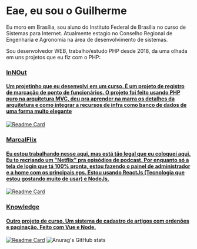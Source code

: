 <h1>Eae, eu sou o Guilherme</h1>
<p>Eu moro em Brasília, sou aluno do Instituto Federal de Brasília no curso de Sistemas para Internet. Atualmente estagio no Conselho Regional de Engenharia e Agronomia na área de desenvolvimento de sistemas. </p>

<p>Sou desenvolvedor WEB, trabalho/estudo PHP desde 2018, da uma olhada em uns projetos que eu fiz com o PHP:</p>
<a href="https://github.com/MarcalFilosofo/InnOut">
  <h3>
    InNOut
  </h3>
  <h4>
  Um projetinho que eu desenvolvi em um curso. É um projeto de registro de marcação de ponto de funcionários. O projeto foi feito usando PHP puro na arquitetura MVC, deu pra aprender na marra os detalhes da arquitetura e como integrar a recursos de infra como banco de dados de uma forma muito elegante
  </h4>
</a>

[![Readme Card](https://github-readme-stats.vercel.app/api/pin/?username=MarcalFilosofo&repo=InnOut)](https://github.com/MarcalFilosofo/InnOut)

<a href="https://github.com/MarcalFilosofo/InnOut">
  <h3>
    MarcalFlix
  </h3>
  <h4>
  Eu estou trabalhando nesse aqui, mas está tão legal que eu coloquei aqui. Eu to recriando um "Netflix" pra episódios de podcast. Por enquanto só a tela de login que tá 100% pronta, estou fazendo o painel de administrador e a home com os principais eps. Estou usando ReactJs (Tecnologia que estou gostando muito de usar) e NodeJs.
  </h4>
</a>

[![Readme Card](https://github-readme-stats.vercel.app/api/pin/?username=MarcalFilosofo&repo=MarcalFlix)](https://github.com/MarcalFilosofo/MarcalFlix)

<a href="https://github.com/MarcalFilosofo/InnOut">
  <h3>
    Knowledge
  </h3>
  <h4>
  Outro projeto de curso. Um sistema de cadastro de artigos com ordenões e paginação. Feito com Vue e Node.
  </h4>
</a>

[![Readme Card](https://github-readme-stats.vercel.app/api/pin/?username=MarcalFilosofo&repo=knowledge)](https://github.com/MarcalFilosofo/knowledge)
![Anurag's GitHub stats](https://github-readme-stats.vercel.app/api?username=MarcalFilosofo&show_icons=true&theme=gruvbox)


